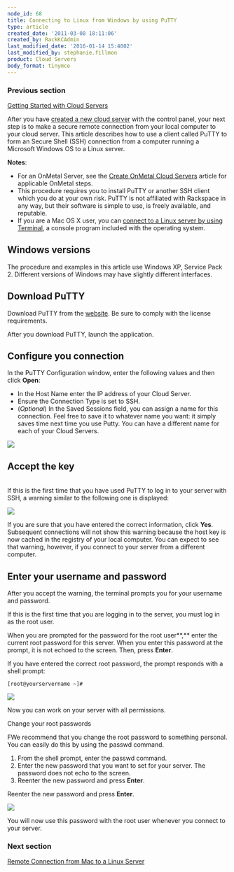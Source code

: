 ```yaml
---
node_id: 68
title: Connecting to Linux from Windows by using PuTTY
type: article
created_date: '2011-03-08 18:11:06'
created_by: RackKCAdmin
last_modified_date: '2016-01-14 15:4002'
last_modified_by: stephanie.fillmon
product: Cloud Servers
body_format: tinymce
---
```


### Previous section

[Getting Started with Cloud
Servers](https://www.rackspace.com/knowledge_center/article/getting-started-with-cloud-servers-0)

After you have [created a new cloud
server](http://www.rackspace.com/knowledge_center/article/rackspace-cloud-essentials-creating-a-cloud-server)
with the control panel, your next step is to make a secure remote
connection from your local computer to your cloud server.  This article
describes how to use a client called PuTTY to form an Secure Shell (SSH)
connection from a computer running a Microsoft Windows OS to a Linux
server.

**Notes**:

-   For an OnMetal Server, see the [Create OnMetal Cloud
    Servers](https://www.rackspace.com/knowledge_center/article/create-onmetal-cloud-servers)
    article for applicable OnMetal steps.
-   This procedure requires you to install PuTTY or another SSH client
    which you do at your own risk.  PuTTY is not affiliated with
    Rackspace in any way, but their software is simple to use, is freely
    available, and reputable.
-   If you are a Mac OS X user, you can [connect to a Linux server by
    using
    Terminal](https://admin.rackspace.com/knowledge_center/article/connecting-to-linux-from-mac-os-x-by-using-terminal), a
    console program included with the operating system.

Windows versions
----------------

The procedure and examples in this article use  Windows XP, Service Pack
2.  Different versions of Windows may have slightly different
interfaces.

Download PuTTY
--------------

Download PuTTY from the
[website](http://www.chiark.greenend.org.uk/~sgtatham/putty/ "http://www.chiark.greenend.org.uk/~sgtatham/putty/"). 
Be sure to comply with the license requirements.

After you download PuTTY, launch the application.

Configure you connection
------------------------

In the PuTTY Configuration window, enter the following values and then
click **Open**:

-   In the Host Name enter the IP address of your Cloud Server.  
-   Ensure the Connection Type is set to SSH.  
-   (*Optional*) In the Saved Sessions field, you can assign a name for
    this connection.  Feel free to save it to whatever name you want: it
    simply saves time next time you use Putty.  You can have a different
    name for each of your Cloud Servers.

![](http://c768825.r25.cf2.rackcdn.com/1_Connect.png)

Accept the key
--------------

<br>
 If this is the first time that you have used PuTTY to log in to your
server with SSH, a warning similar to the following one is displayed:

![](http://c768825.r25.cf2.rackcdn.com/2_AcceptKey.png)

If you are sure that you have entered the correct information, click
**Yes**.  <br>
 Subsequent connections will not show this warning because the host key
is now cached in the registry of your local computer.  You can expect to
see that warning, however, if you connect to your server from a
different computer.

 

Enter your username and password
--------------------------------

After you accept the warning, the terminal prompts you for your username
and password.

If this is the first time that you are logging in to the server, you
must log in as the root user.

When you are prompted for the password for the root user**,** enter the
current root password for this server. When you enter this password at
the prompt, it is not echoed to the screen.  Then, press **Enter**.  

If you have entered the correct root password, the prompt responds with
a shell prompt:

`[root@yourservername ~]#`

![](http://c768825.r25.cf2.rackcdn.com/3_login.png)

Now you can work on your server with all permissions.

Change your root passwords

FWe recommend that you change the root password to something personal.
 You can easily do this by using the passwd command.

1.  From the shell prompt, enter the passwd command.
2.  Enter the new password that you want to set for your server.  The
    password does not echo to the screen.  
3.  Reenter the new password and press **Enter**.

Reenter the new password and press **Enter**.

![](http://c768825.r25.cf2.rackcdn.com/4_passwd.png)

You will now use this password with the root user whenever you connect
to your server.

### Next section

[Remote Connection from Mac to a Linux
Server](http://www.rackspace.com/knowledge_center/article/connecting-to-linux-from-mac-os-x-by-using-terminal)

